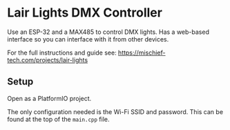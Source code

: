 # Lair Lights DMX Controller

Use an ESP-32 and a MAX485 to control DMX lights. Has a web-based interface so you can interface with it from other devices.

For the full instructions and guide see: https://mischief-tech.com/projects/lair-lights

## Setup

Open as a PlatformIO project.

The only configuration needed is the Wi-Fi SSID and password. This can be found at the top of the `main.cpp` file.
